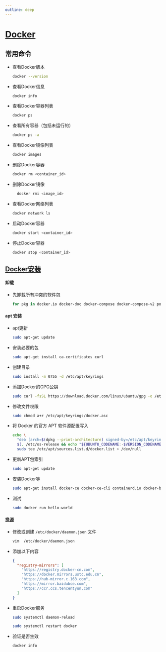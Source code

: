 ```yaml
---
outline: deep
---
```


# [Docker](https://docs.docker.com/ "Docker官方文档")

## 常用命令

- 查看Docker版本
  ```bash
  docker --version
  ```
- 查看Docker信息
  ```bash
  docker info
  ```
- 查看Docker容器列表
  ```bash
  docker ps
  ```
- 查看所有容器（包括未运行的）
  ```bash
  docker ps -a
  ```
- 查看Docker镜像列表
  ```bash
  docker images
  ```
- 删除Docker容器
  ```bash
  docker rm <container_id>
  ```
- 删除Docker镜像
  ```bash
    docker rmi <image_id>
  ```
- 查看Docker网络列表
  ```bash
  docker network ls
  ```
- 启动Docker容器
  ```bash
  docker start <container_id>
  ```
- 停止Docker容器
  ```bash
  docker stop <container_id>
  ```

## [Docker安装](https://docs.docker.com/engine/install/ubuntu/ "Docker官方安装教程")

#### 卸载

- 先卸载所有冲突的软件包
  ```bash
  for pkg in docker.io docker-doc docker-compose docker-compose-v2 podman-docker containerd runc; do sudo apt-get remove $pkg; done
  ```

#### apt 安装

- apt更新
  ```bash
  sudo apt-get update
  ```
- 安装必要的包
  ```bash
  sudo apt-get install ca-certificates curl
  ```
- 创建目录
  ```bash
  sudo install -m 0755 -d /etc/apt/keyrings
  ```
- 添加Docker的GPG公钥
  ```bash
  sudo curl -fsSL https://download.docker.com/linux/ubuntu/gpg -o /etc/apt/keyrings/docker.asc
  ```
- 修改文件权限
  ```bash
  sudo chmod a+r /etc/apt/keyrings/docker.asc
  ```
- 将 Docker 的官方 APT 软件源配置写入
  ```bash
  echo \
    "deb [arch=$(dpkg --print-architecture) signed-by=/etc/apt/keyrings/docker.asc] https://download.docker.com/linux/ubuntu \
    $(. /etc/os-release && echo "${UBUNTU_CODENAME:-$VERSION_CODENAME}") stable" | \
    sudo tee /etc/apt/sources.list.d/docker.list > /dev/null
  ```
- 更新APT包索引
  ```bash
  sudo apt-get update
  ```
- 安装Docker等
  ```bash
  sudo apt-get install docker-ce docker-ce-cli containerd.io docker-buildx-plugin docker-compose-plugin
  ```
- 测试
  ```bash
  sudo docker run hello-world
  ```

#### [换源](https://blog.csdn.net/Lichen0196/article/details/137355517)

- 修改或创建 `/etc/docker/daemon.json` 文件
  ```bash
  vim  /etc/docker/daemon.json
  ```
- 添加以下内容
  ```json
  {
    "registry-mirrors": [
      "https://registry.docker-cn.com",
      "https://docker.mirrors.ustc.edu.cn",
      "https://hub-mirror.c.163.com",
      "https://mirror.baidubce.com",
      "https://ccr.ccs.tencentyun.com"
    ]
  }
  ```
- 重启Docker服务
  ```bash
  sudo systemctl daemon-reload
  ```
  ```bash
  sudo systemctl restart docker
  ```
- 验证是否生效
  ```bash
  docker info
  ```